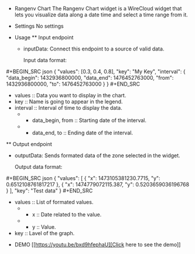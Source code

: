 * Rangenv Chart
The Rangenv Chart widget is a WireCloud widget that lets you visualize
data along a date time and select a time range from it.

* Settings
No settings

* Usage
** Input endpoint
  - inputData: Connect this endpoint to a source of valid data.

    Input data format:

#+BEGIN_SRC json
  {
      "values": [0.3, 0.4, 0.8],
      "key": "My Key",
      "interval": {
          "data_begin": 1432936800000,
          "data_end": 1476452763000,
          "from": 1432936800000,
          "to": 1476452763000
      }
  }
#+END_SRC

  - values :: Data you want to display in the chart.
  - key :: Name is going to appear in the legend.
  - interval :: Interval of time to display the data.
    + - data_begin, from :: Starting date of the interval.
    + - data_end, to :: Ending date of the interval.

** Output endpoint
  - outputData: Sends formated data of the zone selected in the
    widget.

    Output data format:

#+BEGIN_SRC json
  {
      "values": [
          {
              "x": 1473105381230.7715,
              "y": 0.6512108761817217
          },
          {
              "x": 1474779072115.387,
              "y": 0.5203659036196768
          }
      ],
      "key": "Test data"
  }
#+END_SRC

  - values :: List of formated values.
    + - x :: Date related to the value.
    + - y :: Value.
  - key :: Lavel of the graph.

* DEMO
[[https://youtu.be/bxd9hfephaU][Click here to see the demo]]
